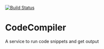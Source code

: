 [![Build Status](https://travis-ci.org/manoharprabhu/CodeCompiler.svg?branch=master)](https://travis-ci.org/manoharprabhu/CodeCompiler)
# CodeCompiler
A service to run code snippets and get output
